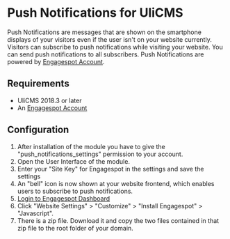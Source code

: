 # Push Notifications for UliCMS

Push Notifications are messages that are shown on the smartphone displays of your visitors even if the user isn't on your website currently.
Visitors can subscribe to push notifications while visiting your website.
You can send push notifications to all subscribers.
Push Notifications are powered by [Engagespot Account](https://engagespot.co/).

## Requirements

* UliCMS 2018.3 or later
* An [Engagespot Account](https://app.engagespot.co/register)

## Configuration

1. After installation of the module you have to give the "push_notifications_settings" permission to your account.
2. Open the User Interface of the module.
3. Enter your "Site Key" for Engagespot in the settings and save the settings
5. An "bell" icon is now shown at your website frontend, which enables users to subscribe to push notifications.
6. [Login to Engagespot Dashboard](https://app.engagespot.co/login)
7. Click "Website Settings" > "Customize" > "Install Engagespot" > "Javascript".
8. There is a zip file. Download it and copy the two files contained in that zip file to the root folder of your domain.
